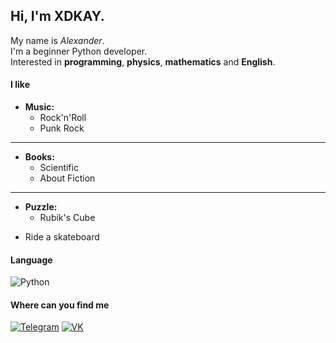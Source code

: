 ## Hi, I'm XDKAY.
My name is *Alexander*.<br/>
I'm a beginner Python developer.<br/>
Interested in **programming**, **physics**, **mathematics** and **English**.


#### I like
* **Music:**
    * Rock'n'Roll
    * Punk Rock
___
* **Books:**
    * Scientific
    * About Fiction
___
* **Puzzle:**
    * Rubik's Cube
    
- Ride a skateboard
#### Language
![Python](https://img.shields.io/badge/-python-grey?style=for-the-badge&logo=python)

#### Where can you find me
[![Telegram](https://img.shields.io/badge/-Telegram-grey?style=for-the-badge&logo=telegram)](https://t.me/XDKAYppq)
[![VK](https://img.shields.io/badge/-Vkontakte-grey?style=for-the-badge&logo=VK)](https://vk.com/fromoldnuke_bogema)